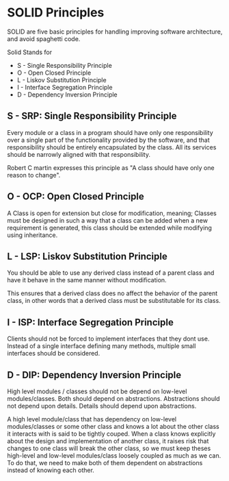 # SOLID Principles

SOLID are five basic principles for handling improving software architecture, and avoid spaghetti code.

Solid Stands for

* S - Single Responsibility Principle
* O - Open Closed Principle
* L - Liskov Substitution Principle
* I - Interface Segregation Principle
* D - Dependency Inversion Principle

## S - SRP: Single Responsibility Principle

Every module or  a class in a program should have only one responsibility over a single part of the functionality provided by the software, and that responsibility should be entirely encapsulated by the class. All its services should be narrowly aligned with that responsibility.

Robert C martin expresses this principle as "A class should have only one reason to change".

## O - OCP: Open Closed Principle
A Class is open for extension but close for modification, meaning; Classes must be designed in such a way that a class can be added when a new requirement is generated, this class should be extended while modifying using inheritance.

## L - LSP: Liskov Substitution Principle
You should be able to use any derived class instead of a parent class and have it behave in the same manner without modification.

This ensures that a derived class does no affect the behavior of the parent class, in other words that a derived class must be substitutable for its class.

## I - ISP: Interface Segregation Principle

Clients should not be forced to implement interfaces that they dont use. Instead of a single interface defining many methods, multiple small interfaces should be considered.

## D - DIP: Dependency Inversion Principle

High level modules / classes should not be depend on low-level modules/classes. Both should depend on abstractions. Abstractions should not depend upon details. Details should depend upon abstractions.

A high level module/class that has dependency on low-level modules/classes or some other class and knows a lot about the other class it interacts with is said to be tightly couped. When a class knows explicitly about the design and implementation of another class, it raises risk that changes to one class will break the other class, so we must keep theses high-level and low-level modules/class loosely coupled as much as we can. To do that, we need to make both of them dependent on abstractions instead of knowing each other. 
